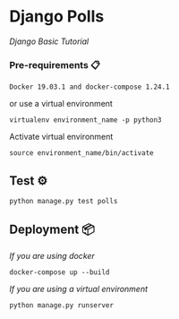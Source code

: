 # Django Polls

_Django Basic Tutorial_

### Pre-requirements 📋

```
Docker 19.03.1 and docker-compose 1.24.1
```

or use a virtual environment

```
virtualenv environment_name -p python3
```

Activate virtual environment

```
source environment_name/bin/activate
```


## Test ⚙️

```
python manage.py test polls
```

## Deployment 📦

_If you are using docker_

```
docker-compose up --build
```

_If you are using a virtual environment_

```
python manage.py runserver
```